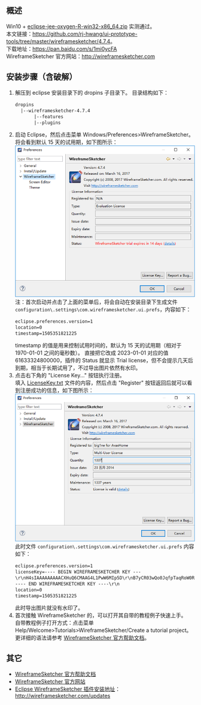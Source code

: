 ## 概述

Win10 + [eclipse-jee-oxygen-R-win32-x86_64.zip](http://ftp.yzu.edu.tw/eclipse/technology/epp/downloads/release/oxygen/R/eclipse-java-oxygen-R-win32-x86_64.zip
) 实测通过。  
本文链接：<https://github.com/rj-hwang/ui-prototype-tools/tree/master/wireframesketcher/4.7.4>。  
下载地址：<https://pan.baidu.com/s/1mi0ycFA>  
WireframeSketcher 官方网站：<http://wireframesketcher.com>

## 安装步骤（含破解）

1. 解压到 eclipse 安装目录下的 dropins 子目录下。
    目录结构如下：  
    ```
    dropins
      |--wireframesketcher-4.7.4
           |--features
           |--plugins
    ```
2. 启动 Eclipse，然后点击菜单 Windows/Preferences>WireframeSketcher。  
    将会看到默认 15 天的试用期，如下图所示：  
    ![TrialExpiresIn14days](TrialExpiresIn14days.png)  
    注：首次启动并点击了上面的菜单后，将会自动在安装目录下生成文件 `configuration\.settings\com.wireframesketcher.ui.prefs`，内容如下：  
    ```
    eclipse.preferences.version=1
    location=0
    timestamp=1505351821225
    ```
    timestamp 的值是用来控制试用时间的，默认为 15 天的试用期（相对于 1970-01-01 之间的毫秒数）。
    直接把它改成 2023-01-01 对应的值 61633324800000，插件的 Status 就显示 Trial license，但不会提示几天后到期，相当于长期试用了，不过导出图片依然有水印。
3. 点击右下角的 "License Key..." 按钮执行注册。  
    填入 [LicenseKey.txt](LicenseKey.txt) 文件的内容，然后点击 "Register" 按钮返回后就可以看到注册成功的信息，如下图所示：  
    ![LicenseIsValid](LicenseIsValid.png)  
    此时文件 `configuration\.settings\com.wireframesketcher.ui.prefs` 内容如下：  
    ```
    eclipse.preferences.version=1
    licenseKey=---- BEGIN WIREFRAMESKETCHER KEY ---\r\nH4sIAAAAAAAAACXHuQ6CMAAG4L1PwW6MIp5D\r\nB7yCR03wQo0JqfpTaqRoW0R8ege/7YtjI4Xi\r\nttCIY8pG5Wg6DMW+1N3291VjIjJBmE2rJJ2c\r\nvrONn65nwWrxiR5MLNliVUb3+SA97LJB2N/7\r\nZ3qmJNEAVTmRxhQYcwva8hrNTqPVdNsk41JZ\r\nKK6uOIJrQ13P65FXwZWVtvpPQ0hjoXHb5vQi\r\nhavgJLl2/Df/BHkGYqsnKCseVtZ3BtpZyiuU\r\nwQ/9BcY9ygAAAA\=\=\r\n----- END WIREFRAMESKETCHER KEY ----\r\n
    location=0
    timestamp=1505351821225
    ```
    此时导出图片就没有水印了。
4. 首次接触 WireframeSketcher 的，可以打开其自带的教程例子快速上手。  
    自带教程例子打开方式：点击菜单 Help/Welcome>Tutorials>WireframeSketcher/Create a tutorial project。  
    更详细的语法请参考 [WireframeSketcher 官方帮助文档](http://wireframesketcher.com/help/help.html)。

## 其它

- [WireframeSketcher 官方帮助文档](http://wireframesketcher.com/help/help.html)
- [WireframeSketcher 官方网站](http://wireframesketcher.com)
- [Eclipse WireframeSketcher 插件安装地址](http://wireframesketcher.com/updates)： http://wireframesketcher.com/updates
